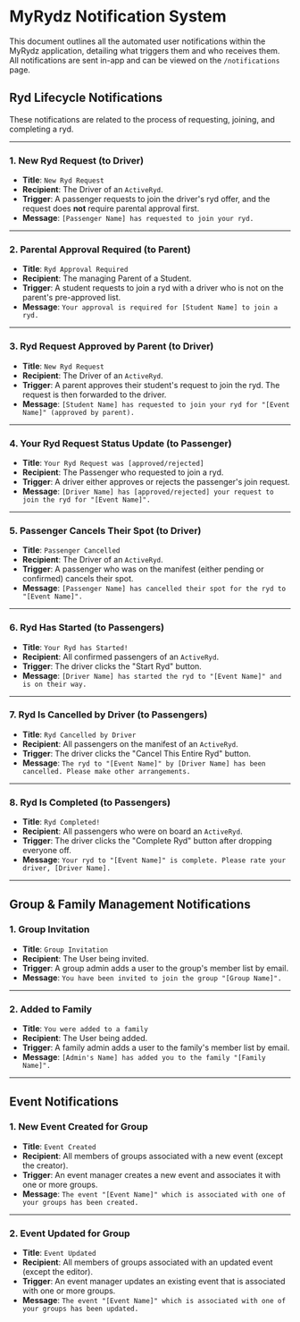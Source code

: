 # MyRydz Notification System

This document outlines all the automated user notifications within the MyRydz application, detailing what triggers them and who receives them. All notifications are sent in-app and can be viewed on the `/notifications` page.

## Ryd Lifecycle Notifications

These notifications are related to the process of requesting, joining, and completing a ryd.

---

### 1. New Ryd Request (to Driver)

-   **Title**: `New Ryd Request`
-   **Recipient**: The Driver of an `ActiveRyd`.
-   **Trigger**: A passenger requests to join the driver's ryd offer, and the request does **not** require parental approval first.
-   **Message**: `[Passenger Name] has requested to join your ryd.`

---

### 2. Parental Approval Required (to Parent)

-   **Title**: `Ryd Approval Required`
-   **Recipient**: The managing Parent of a Student.
-   **Trigger**: A student requests to join a ryd with a driver who is not on the parent's pre-approved list.
-   **Message**: `Your approval is required for [Student Name] to join a ryd.`

---

### 3. Ryd Request Approved by Parent (to Driver)

-   **Title**: `New Ryd Request`
-   **Recipient**: The Driver of an `ActiveRyd`.
-   **Trigger**: A parent approves their student's request to join the ryd. The request is then forwarded to the driver.
-   **Message**: `[Student Name] has requested to join your ryd for "[Event Name]" (approved by parent).`

---

### 4. Your Ryd Request Status Update (to Passenger)

-   **Title**: `Your Ryd Request was [approved/rejected]`
-   **Recipient**: The Passenger who requested to join a ryd.
-   **Trigger**: A driver either approves or rejects the passenger's join request.
-   **Message**: `[Driver Name] has [approved/rejected] your request to join the ryd for "[Event Name]".`

---

### 5. Passenger Cancels Their Spot (to Driver)

-   **Title**: `Passenger Cancelled`
-   **Recipient**: The Driver of an `ActiveRyd`.
-   **Trigger**: A passenger who was on the manifest (either pending or confirmed) cancels their spot.
-   **Message**: `[Passenger Name] has cancelled their spot for the ryd to "[Event Name]".`

---

### 6. Ryd Has Started (to Passengers)

-   **Title**: `Your Ryd has Started!`
-   **Recipient**: All confirmed passengers of an `ActiveRyd`.
-   **Trigger**: The driver clicks the "Start Ryd" button.
-   **Message**: `[Driver Name] has started the ryd to "[Event Name]" and is on their way.`

---

### 7. Ryd Is Cancelled by Driver (to Passengers)

-   **Title**: `Ryd Cancelled by Driver`
-   **Recipient**: All passengers on the manifest of an `ActiveRyd`.
-   **Trigger**: The driver clicks the "Cancel This Entire Ryd" button.
-   **Message**: `The ryd to "[Event Name]" by [Driver Name] has been cancelled. Please make other arrangements.`

---

### 8. Ryd Is Completed (to Passengers)

-   **Title**: `Ryd Completed!`
-   **Recipient**: All passengers who were on board an `ActiveRyd`.
-   **Trigger**: The driver clicks the "Complete Ryd" button after dropping everyone off.
-   **Message**: `Your ryd to "[Event Name]" is complete. Please rate your driver, [Driver Name].`

---

## Group & Family Management Notifications

### 1. Group Invitation

-   **Title**: `Group Invitation`
-   **Recipient**: The User being invited.
-   **Trigger**: A group admin adds a user to the group's member list by email.
-   **Message**: `You have been invited to join the group "[Group Name]".`

---

### 2. Added to Family

-   **Title**: `You were added to a family`
-   **Recipient**: The User being added.
-   **Trigger**: A family admin adds a user to the family's member list by email.
-   **Message**: `[Admin's Name] has added you to the family "[Family Name]".`

---

## Event Notifications

### 1. New Event Created for Group

-   **Title**: `Event Created`
-   **Recipient**: All members of groups associated with a new event (except the creator).
-   **Trigger**: An event manager creates a new event and associates it with one or more groups.
-   **Message**: `The event "[Event Name]" which is associated with one of your groups has been created.`

---

### 2. Event Updated for Group

-   **Title**: `Event Updated`
-   **Recipient**: All members of groups associated with an updated event (except the editor).
-   **Trigger**: An event manager updates an existing event that is associated with one or more groups.
-   **Message**: `The event "[Event Name]" which is associated with one of your groups has been updated.`